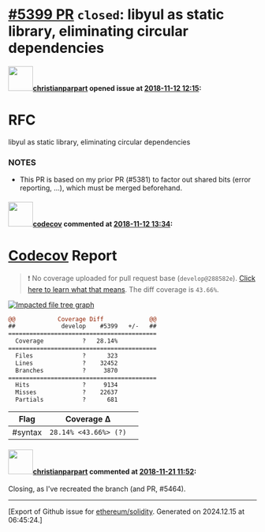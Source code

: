 # [\#5399 PR](https://github.com/ethereum/solidity/pull/5399) `closed`: libyul as static library, eliminating circular dependencies

#### <img src="https://avatars.githubusercontent.com/u/56763?u=373e0766d5c45bef8c7c7fc5ed48394935772065&v=4" width="50">[christianparpart](https://github.com/christianparpart) opened issue at [2018-11-12 12:15](https://github.com/ethereum/solidity/pull/5399):

# RFC

libyul as static library, eliminating circular dependencies

### NOTES

* This PR is based on my prior PR  (#5381) to factor out shared bits (error reporting, ...), which must be merged beforehand.

#### <img src="https://avatars.githubusercontent.com/in/254?v=4" width="50">[codecov](https://github.com/apps/codecov) commented at [2018-11-12 13:34](https://github.com/ethereum/solidity/pull/5399#issuecomment-437881964):

# [Codecov](https://codecov.io/gh/ethereum/solidity/pull/5399?src=pr&el=h1) Report
> :exclamation: No coverage uploaded for pull request base (`develop@288582e`). [Click here to learn what that means](https://docs.codecov.io/docs/error-reference#section-missing-base-commit).
> The diff coverage is `43.66%`.

[![Impacted file tree graph](https://codecov.io/gh/ethereum/solidity/pull/5399/graphs/tree.svg?width=650&token=87PGzVEwU0&height=150&src=pr)](https://codecov.io/gh/ethereum/solidity/pull/5399?src=pr&el=tree)

```diff
@@            Coverage Diff             @@
##             develop    #5399   +/-   ##
==========================================
  Coverage           ?   28.14%           
==========================================
  Files              ?      323           
  Lines              ?    32452           
  Branches           ?     3870           
==========================================
  Hits               ?     9134           
  Misses             ?    22637           
  Partials           ?      681
```

| Flag | Coverage Δ | |
|---|---|---|
| #syntax | `28.14% <43.66%> (?)` | |

#### <img src="https://avatars.githubusercontent.com/u/56763?u=373e0766d5c45bef8c7c7fc5ed48394935772065&v=4" width="50">[christianparpart](https://github.com/christianparpart) commented at [2018-11-21 11:52](https://github.com/ethereum/solidity/pull/5399#issuecomment-440636966):

Closing, as I've recreated the branch (and PR, #5464).


-------------------------------------------------------------------------------



[Export of Github issue for [ethereum/solidity](https://github.com/ethereum/solidity). Generated on 2024.12.15 at 06:45:24.]
